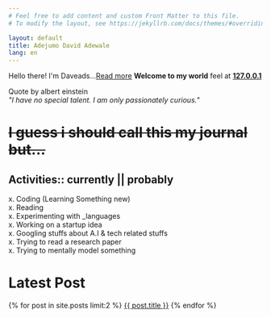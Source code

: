 ```yaml
---
# Feel free to add content and custom Front Matter to this file.
# To modify the layout, see https://jekyllrb.com/docs/themes/#overriding-theme-defaults

layout: default
title: Adejumo David Adewale
lang: en
---
```



Hello there! I'm Daveads...[Read more](/about.html) **Welcome to my world** feel at **[127.0.0.1](http://daveads.github.io/)**

>
Quote by albert einstein<br>
<cite>"I have no special talent. I am only passionately curious."</cite>


   <div>
	<del><h1>I guess i should call this my journal but...</h1></del>	
   </div>


## **Activities::** currently || probably<br>
x. Coding (Learning Something new) <br>
x. Reading <br>
x. Experimenting with _languages<br>
x. Working on a startup idea<br>
x. Googling stuffs about A.I & tech related stuffs<br>
x. Trying to read a research paper<br>
x. Trying to mentally model something<br>

<h1>Latest Post</h1>
{% for post in site.posts limit:2 %}
<a href="{{ post.url }}">{{ post.title }}</a>
{% endfor %}<br>

